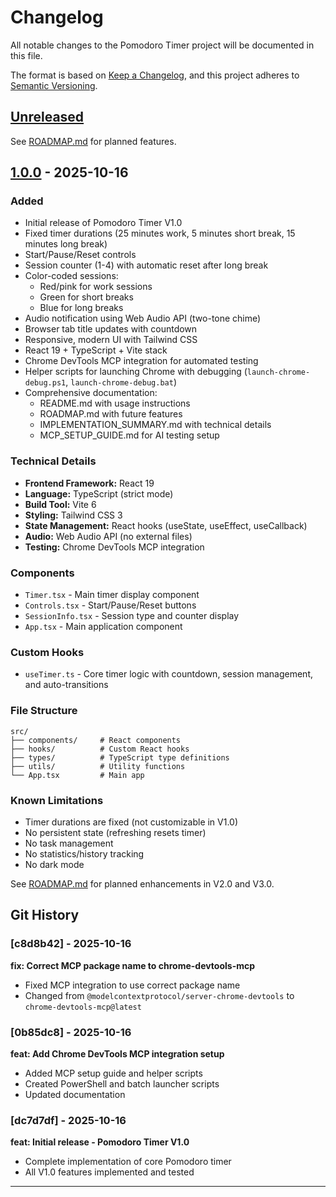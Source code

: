 # Changelog

All notable changes to the Pomodoro Timer project will be documented in this file.

The format is based on [Keep a Changelog](https://keepachangelog.com/en/1.0.0/),
and this project adheres to [Semantic Versioning](https://semver.org/spec/v2.0.0.html).

## [Unreleased]

See [ROADMAP.md](ROADMAP.md) for planned features.

## [1.0.0] - 2025-10-16

### Added
- Initial release of Pomodoro Timer V1.0
- Fixed timer durations (25 minutes work, 5 minutes short break, 15 minutes long break)
- Start/Pause/Reset controls
- Session counter (1-4) with automatic reset after long break
- Color-coded sessions:
  - Red/pink for work sessions
  - Green for short breaks
  - Blue for long breaks
- Audio notification using Web Audio API (two-tone chime)
- Browser tab title updates with countdown
- Responsive, modern UI with Tailwind CSS
- React 19 + TypeScript + Vite stack
- Chrome DevTools MCP integration for automated testing
- Helper scripts for launching Chrome with debugging (`launch-chrome-debug.ps1`, `launch-chrome-debug.bat`)
- Comprehensive documentation:
  - README.md with usage instructions
  - ROADMAP.md with future features
  - IMPLEMENTATION_SUMMARY.md with technical details
  - MCP_SETUP_GUIDE.md for AI testing setup

### Technical Details
- **Frontend Framework:** React 19
- **Language:** TypeScript (strict mode)
- **Build Tool:** Vite 6
- **Styling:** Tailwind CSS 3
- **State Management:** React hooks (useState, useEffect, useCallback)
- **Audio:** Web Audio API (no external files)
- **Testing:** Chrome DevTools MCP integration

### Components
- `Timer.tsx` - Main timer display component
- `Controls.tsx` - Start/Pause/Reset buttons
- `SessionInfo.tsx` - Session type and counter display
- `App.tsx` - Main application component

### Custom Hooks
- `useTimer.ts` - Core timer logic with countdown, session management, and auto-transitions

### File Structure
```
src/
├── components/     # React components
├── hooks/          # Custom React hooks
├── types/          # TypeScript type definitions
├── utils/          # Utility functions
└── App.tsx         # Main app
```

### Known Limitations
- Timer durations are fixed (not customizable in V1.0)
- No persistent state (refreshing resets timer)
- No task management
- No statistics/history tracking
- No dark mode

See [ROADMAP.md](ROADMAP.md) for planned enhancements in V2.0 and V3.0.

## Git History

### [c8d8b42] - 2025-10-16
**fix: Correct MCP package name to chrome-devtools-mcp**
- Fixed MCP integration to use correct package name
- Changed from `@modelcontextprotocol/server-chrome-devtools` to `chrome-devtools-mcp@latest`

### [0b85dc8] - 2025-10-16
**feat: Add Chrome DevTools MCP integration setup**
- Added MCP setup guide and helper scripts
- Created PowerShell and batch launcher scripts
- Updated documentation

### [dc7d7df] - 2025-10-16
**feat: Initial release - Pomodoro Timer V1.0**
- Complete implementation of core Pomodoro timer
- All V1.0 features implemented and tested

---

[Unreleased]: https://github.com/yourusername/pomodoro-timer/compare/v1.0.0...HEAD
[1.0.0]: https://github.com/yourusername/pomodoro-timer/releases/tag/v1.0.0

